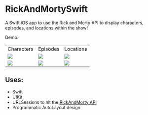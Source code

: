 
# RickAndMortySwift
A Swift iOS app to use the Rick and Morty API to display characters, episodes, and locations within the show!

Demo:

<table>
  <tr>
    <td>Characters</td>
    <td>Episodes</td>
    <td>Locations</td>
  </tr>
  <tr>
    <td><img src="https://user-images.githubusercontent.com/12612826/117590284-b7648f00-b0fc-11eb-8213-452b6262e1b8.png"></td>
    <td><img src="https://user-images.githubusercontent.com/12612826/117590286-b895bc00-b0fc-11eb-9633-a9a8b55082ee.png"></td>
    <td><img src="https://user-images.githubusercontent.com/12612826/117590287-b92e5280-b0fc-11eb-8cfa-f6b15d86c7c8.png"></td>
  </tr>
    <tr>
    <td><img src="https://user-images.githubusercontent.com/12612826/117590288-b92e5280-b0fc-11eb-90e6-244d79edeb4c.png"></td>
    <td><img src="https://user-images.githubusercontent.com/12612826/117590289-b9c6e900-b0fc-11eb-8c5a-ce81fc7103d6.png"></td>
    <td><img src="https://user-images.githubusercontent.com/12612826/117590290-b9c6e900-b0fc-11eb-8ea8-9596646d083e.png"></td>
  </tr>
 </table>
 
 ## Uses:
 
 * Swift 
 * UIKit 
 * URLSessions to hit the <a href="https://rickandmortyapi.com/documentation"> RickAndMorty API </a>
 * Programmatic AutoLayout design
